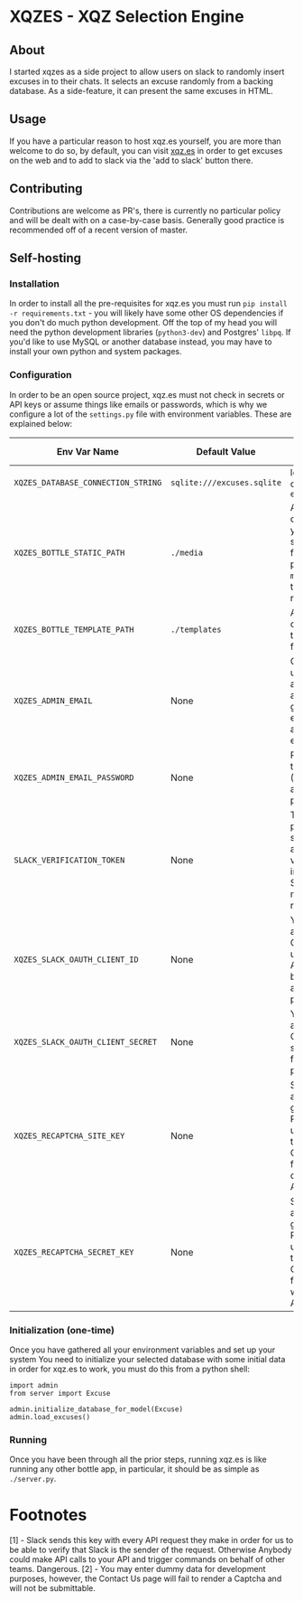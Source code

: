 # XQZES - XQZ Selection Engine

## About
I started xqzes as a side project to allow users on
slack to randomly insert excuses in to their chats.
It selects an excuse randomly from a backing database.
As a side-feature, it can present the same excuses in HTML.

## Usage
If you have a particular reason to host xqz.es yourself, you
are more than welcome to do so, by default, you can visit
[xqz.es](https://xqz.es/) in order to get excuses on the web
and to add to slack via the 'add to slack' button there.

## Contributing
Contributions are welcome as PR's, there is currently
no particular policy and will be dealt with on a case-by-case
basis. Generally good practice is recommended off of a recent
version of master.

## Self-hosting
### Installation
In order to install all the pre-requisites for xqz.es you must run
`pip install -r requirements.txt` - you will likely have some other
OS dependencies if you don't do much python development. Off
the top of my head you will need the python development libraries
(`python3-dev`) and Postgres' `libpq`. If you'd like to use
MySQL or another database instead, you may have to install your own
python and system packages.

### Configuration
In order to be an open source project, xqz.es must not check in
secrets or API keys or assume things like emails or passwords,
which is why we configure a lot of the `settings.py` file with
environment variables. These are explained below:

| Env Var Name | Default Value | Value description |
| --- | --- | ------- |
|`XQZES_DATABASE_CONNECTION_STRING`|`sqlite:///excuses.sqlite`|local sqlite file called `excuses.sqlite`|SQLAlchemy connection url, see SQLAlchemy documentation [here](http://docs.sqlalchemy.org/en/latest/core/engines.html#database-urls)|
|`XQZES_BOTTLE_STATIC_PATH`|`./media`|Absolute path on system to your static/media files. I.e: full path to the `media` folder at this project's root.'|
|`XQZES_BOTTLE_TEMPLATE_PATH`|`./templates`|Absolute path on system to the `templates` folder.|
|`XQZES_ADMIN_EMAIL`|None|Gmail address used to send and receive application generated emails as well as the contact email|
|`XQZES_ADMIN_EMAIL_PASSWORD`|None|Password for that address (Use Gmail app-specific passwords)|
|`SLACK_VERIFICATION_TOKEN`|None|The token provided by slack that allows us to verify that it is indeed your Slack app making an API request.[1]|
|`XQZES_SLACK_OAUTH_CLIENT_ID`|None|Your applications OAuth client id, used for the Add to Slack button as well as the OAuth process.|
|`XQZES_SLACK_OAUTH_CLIENT_SECRET`|None|Your applications OAuth client secret, used for the OAuth process.|
|`XQZES_RECAPTCHA_SITE_KEY`|None|Site key to access google's Recaptcha API, used currently to protect the Contact Us form. Can be obtained [here](https://www.google.com/recaptcha/). Also see[2]|
|`XQZES_RECAPTCHA_SECRET_KEY`|None|Site key to access google's Recaptcha API, used currently to protect the Contact Us form. Obtained with Site key. Also see [2]|

### Initialization (one-time)
Once you have gathered all your environment variables and set up
your system
You need to initialize your selected database with some initial data
in order for xqz.es to work, you must do this from a python shell:
```
import admin
from server import Excuse

admin.initialize_database_for_model(Excuse)
admin.load_excuses()
```

### Running
Once you have been through all the prior steps, running
xqz.es is like running any other bottle app, in particular,
it should be as simple as `./server.py`.


# Footnotes
[1] - Slack sends this key with every API request they make in order for us to
 be able to verify that Slack is the sender of the request. Otherwise
 Anybody could make API calls to your API and trigger commands on behalf of
 other teams. Dangerous.
[2] - You may enter dummy data for development purposes, however, the
Contact Us page will fail to render a Captcha and will not be submittable.
